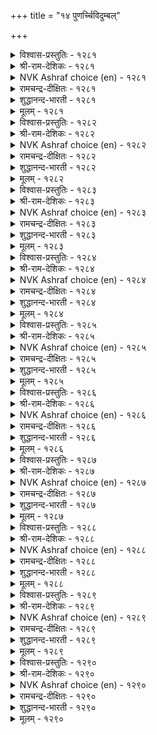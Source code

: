 +++
title = "१४ पुणर्च्चिविदुम्बल्"

+++


<details><summary>विश्वास-प्रस्तुतिः - १२८१</summary>

उळ्ळक् कळित्तलुम् काण मगिऴ्दलुम्  
कळ्ळुक्किल् कामत्तिऱ्कुण्डु।      १२८१
</details>

<details><summary>श्री-राम-देशिकः - १२८१</summary>

तुष्टिं दर्शनमात्रेण मोदं च स्मरणात् ततः ।  
कामार्तो लभते लोके न सुरासेवकस्तथा ॥ १२८१॥
</details>

<details><summary>NVK Ashraf choice (en) - १२८१</summary>

१२८१
To please with the thought and delight with the sight,
Belongs not to liquor but love.
(P.S. Sundaram)
</details>

<details><summary>रामचन्द्र-दीक्षितः - १२८१</summary>

1281 uḷḷak kaḷittalum kāṇa makiḻtalum  
kaḷḷukkuil kāmattiṟku uṇṭu.

1281\. To become pleased with the thought and happy at the sight of the lover, these are the fruits not of wine but of love.  
</details>

<details><summary>शुद्धानन्द-भारती - १२८१</summary>

1\. உள்ளக் களித்தலும் காண மகிழ்தலும்  
கள்ளுக்கில் காமத்திற்கு உண்டு.  
Rapture at thought and joy when seen  
Belong to love and not to wine.        1281  
</details>

<details><summary>मूलम् - १२८१</summary>

उळ्ळक् कळित्तलुम् काण मगिऴ्दलुम्  
कळ्ळुक्किल् कामत्तिऱ्कुण्डु।      १२८१
</details>

<details><summary>विश्वास-प्रस्तुतिः - १२८२</summary>

तिनैत्तुणैयुम् ऊडामै वेण्डुम् पनैत् तुणैयुम्  
कामम् निऱैय वरिन्।      १२८२
</details>

<details><summary>श्री-राम-देशिकः - १२८२</summary>

तालपादपवत् कामो वृद्धे सति विशेषतः ।  
वियिगो यववत्स्वल्पोऽप्यकार्यः कामुकैः सह ॥ १२८२॥
</details>

<details><summary>NVK Ashraf choice (en) - १२८२</summary>

१२८२
Where love is as large as a palm tree,
Even millet of sulk is misplaced. *
(K. Krishnaswamy & Vijaya Ramkumar), (P.S. Sundaram)
</details>

<details><summary>रामचन्द्र-दीक्षितः - १२८२</summary>

1282 tiṉaittuṇaiyum ūṭāmai vēṇṭum paṉaittuṇaiyum  
kāmam niṟaiya variṉ.

1282\. If a woman’s passion becomes excessive, she should avoid even slight misunderstanding.  
</details>

<details><summary>शुद्धानन्द-भारती - १२८२</summary>

2\. தினைத்துணையும் ஊடாமை வேண்டும் பனைத்துணையும்  
காமம் நிறைய வரின்.  
When passion grows palmyra-tall  
Sulking is wrong though millet-small.        1282  
</details>

<details><summary>मूलम् - १२८२</summary>

तिनैत्तुणैयुम् ऊडामै वेण्डुम् पनैत् तुणैयुम्  
कामम् निऱैय वरिन्।      १२८२
</details>

<details><summary>विश्वास-प्रस्तुतिः - १२८३</summary>

पेणादु पॆट्पवे सॆय्यिनुम् कॊण्गनैक्  
काणा तमैयल कण्।       १२८३
</details>

<details><summary>श्री-राम-देशिकः - १२८३</summary>

वक्कृत्य ???? ।  
अथापि तमदृष्ट्वा मे नेत्रे नावापतुर्मुदम् ॥ १२८३॥
</details>

<details><summary>NVK Ashraf choice (en) - १२८३</summary>

१२८३
Let him neglect me and do what he will.
My eyes will not rest till they see him.
(P.S. Sundaram)
</details>

<details><summary>रामचन्द्र-दीक्षितः - १२८३</summary>

1283 pēṇātu peṭpavē ceyyiṉum koṇkaṉaik  
kāṇātu amaiyala kaṇ.

1283\. Though my husband acts regardless of me, yet my eyes cannot be satisfied without seeing him.  
</details>

<details><summary>शुद्धानन्द-भारती - १२८३</summary>

3\. பேணாது பெட்பவே செய்யினும் கொண்கனைக்  
காணாது அமையல கண்.  
Though slighting me he acts his will  
My restless eyes would see him still.        1283  
</details>

<details><summary>मूलम् - १२८३</summary>

पेणादु पॆट्पवे सॆय्यिनुम् कॊण्गनैक्  
काणा तमैयल कण्।       १२८३
</details>

<details><summary>विश्वास-प्रस्तुतिः - १२८४</summary>

ऊडऱ्कण् सॆण्ड्रेन्मन् तोऴि अदुमऱन्दु  
कूडऱ्कण् सॆण्ड्रदु ऎन् नॆञ्जु।      १२८४
</details>

<details><summary>श्री-राम-देशिकः - १२८४</summary>

वियुज्य तं प्रिय गन्तुमैच्छमादौ सखि प्रिये ! ।  
मन्मनस्तत्त विस्मृत्य रन्तुं तेन सहागमत् ॥ १२८४॥
</details>

<details><summary>NVK Ashraf choice (en) - १२८४</summary>

१२८४
My friend, I went all set to quarrel,
But my heart forgot and clasped him.
(P.S. Sundaram)
</details>

<details><summary>रामचन्द्र-दीक्षितः - १२८४</summary>

1284 ūṭalkaṇ ceṉṟēṉmaṉ tōḻi atumaṟantu  
kūṭaṟkaṇ ceṉṟatueṉ neñcu.

1284\. O Friend! I went to quarrel with him; but forgetting it my heart sought for reconciliation.  
</details>

<details><summary>शुद्धानन्द-भारती - १२८४</summary>

4\. ஊடற்கண் சென்றேன்மன் தோழி அதுமறந்து  
கூடற்கண் சென்றதுஎன் நெஞ்சு.  
Huff I would, maid, but I forget;  
And leap to embrace him direct.        1284  
</details>

<details><summary>मूलम् - १२८४</summary>

ऊडऱ्कण् सॆण्ड्रेन्मन् तोऴि अदुमऱन्दु  
कूडऱ्कण् सॆण्ड्रदु ऎन् नॆञ्जु।      १२८४
</details>

<details><summary>विश्वास-प्रस्तुतिः - १२८५</summary>

ऎऴुदुङ्गाल् कोल्गाणाक् कण्णेबोल् कॊण्गन्  
पऴिगाणेन् कण्ड इडत्तु।      १२८५
</details>

<details><summary>श्री-राम-देशिकः - १२८५</summary>

प्रिये दृष्टिं गते दोषान् तदीयान् विस्मराम्यहम् ।  
अञ्जनालङ्कृतं नेत्रं शलाकां विस्मरेद्यथा ॥ १२८५॥
</details>

<details><summary>NVK Ashraf choice (en) - १२८५</summary>

१२८५
Like eyes that can’t see the painting brush,
I don’t see his faults when I see him. *
(M.S. Poornalingam Pillai)
</details>

<details><summary>रामचन्द्र-दीक्षितः - १२८५</summary>

1285 eḻutuṅkāl kōlkāṇāk kaṇṇēpōl koṇkaṉ  
paḻikāṇēṉ kaṇṭa viṭattu.

1285\. Just as our eyes do not see the pen when writing I could not see my lover’s faults when I saw him.  
</details>

<details><summary>शुद्धानन्द-भारती - १२८५</summary>

5\. எழுதுங்கால் கோல்காணாக் கண்ணேபோல் கொண்கன்  
பழிகாணேன் கண்ட விடத்து.  
When close I see not lord's blemish  
Like eyes that see not painter's brush.        1285  
</details>

<details><summary>मूलम् - १२८५</summary>

ऎऴुदुङ्गाल् कोल्गाणाक् कण्णेबोल् कॊण्गन्  
पऴिगाणेन् कण्ड इडत्तु।      १२८५
</details>

<details><summary>विश्वास-प्रस्तुतिः - १२८६</summary>

काणुङ्गाल् काणेन् तवऱाय काणाक्काल्  
काणेन् तवऱल् लवै।      १२८६
</details>

<details><summary>श्री-राम-देशिकः - १२८६</summary>

प्रिये दृष्टिपथं याते दोषस्तस्मिन्न दृश्यते ।  
प्रियाऽदर्शनवेलायां गुणस्तस्मिन्न दृश्यते ॥ १२८६॥
</details>

<details><summary>NVK Ashraf choice (en) - १२८६</summary>

१२८६
When I see him I see no faults, and when I don't,
I see nothing but faults! *
(P.S. Sundaram)
</details>

<details><summary>रामचन्द्र-दीक्षितः - १२८६</summary>

1286 kāṇuṅkāl kāṇēṉ tavaṟāya kāṇākkāl  
kāṇēṉ tavaṟual lavai.

1286\. When I see my husband I cannot see his faults. In his absence I cannot see anything else.  
</details>

<details><summary>शुद्धानन्द-भारती - १२८६</summary>

6\. காணுங்கால் காணேன் தவறாய காணாக்கால்  
காணேன் தவறல் லவை.  
When he's with me I see not fault  
And nought but fault when he is not.        1286  
</details>

<details><summary>मूलम् - १२८६</summary>

काणुङ्गाल् काणेन् तवऱाय काणाक्काल्  
काणेन् तवऱल् लवै।      १२८६
</details>

<details><summary>विश्वास-प्रस्तुतिः - १२८७</summary>

उय्त्तल् अऱिन्दु पुनल्बाय् पवरेबोल्  
पॊय्त्तल् अऱिन्दॆन् पुलन्दु।      १२८७
</details>

<details><summary>श्री-राम-देशिकः - १२८७</summary>

बुध्वापि यत्नवैफल्यं विप्रलम्भं करोति सा ।  
प्रवाहाकर्षणगुणं ज्ञात्वाऽप्येनं विशेद्यता ॥ १२८७॥
</details>

<details><summary>NVK Ashraf choice (en) - १२८७</summary>

१२८७
It is folly to plunge into a known raging stream.
Likewise, why sulk and plumb known lies? *
(P.S. Sundaram)
</details>

<details><summary>रामचन्द्र-दीक्षितः - १२८७</summary>

1287 uyttal aṟintu puṉalpāy pavarēpōl  
poyttal aṟinteṉ pulantu.

1287\. Of what avail is it to sift all the lies of one’s husband! It is as ineffectual as a diver battling with an irresistible current.  
</details>

<details><summary>शुद्धानन्द-भारती - १२८७</summary>

7\. உய்த்தல் அறிந்து புனல்பாய் பவரேபோல்  
பொய்த்தல் அறிந்தென் புலந்து.  
To leap in stream which carries off  
When lord is close to feign a huff.        1287  
</details>

<details><summary>मूलम् - १२८७</summary>

उय्त्तल् अऱिन्दु पुनल्बाय् पवरेबोल्  
पॊय्त्तल् अऱिन्दॆन् पुलन्दु।      १२८७
</details>

<details><summary>विश्वास-प्रस्तुतिः - १२८८</summary>

इळित्तक्क इन्ना सॆयिनुम् कळित्तार्क्कुक्  
कळ्ळट्रे कळ्वनिन् मार्बु।      १२८८
</details>

<details><summary>श्री-राम-देशिकः - १२८८</summary>

सुरापानाद् भवेद्धानिरिति ज्ञात्वापि मानवः ।  
हर्षात् पिबेद्यथा तद्वत् तव वक्षः पुनर्वृणे ॥ १२८८॥
</details>

<details><summary>NVK Ashraf choice (en) - १२८८</summary>

१२८८
The drunkard seeks wine knowing well its shame;
So does your bosom to me, O thief! *
(K.R. Srinivasa Iyengar)
</details>

<details><summary>रामचन्द्र-दीक्षितः - १२८८</summary>

1288 iḷittakka iṉṉā ceyiṉum kaḷittārkkuk  
kaḷḷaṟṟē kaḷvaniṉ mārpu.

1288\. O cheat! your breast is coveted more and more even as liquor with all its harm is by the drunkard.  
</details>

<details><summary>शुद्धानन्द-भारती - १२८८</summary>

8\. இளித்தக்க இன்னா செயினும் களித்தார்க்குக்  
கள்ளற்றே கள்வநின் மார்பு.  
Like wine to addicts that does disgrace  
Your breast, O thief, is for my embrace!        1288  
</details>

<details><summary>मूलम् - १२८८</summary>

इळित्तक्क इन्ना सॆयिनुम् कळित्तार्क्कुक्  
कळ्ळट्रे कळ्वनिन् मार्बु।      १२८८
</details>

<details><summary>विश्वास-प्रस्तुतिः - १२८९</summary>

मलरिनुम् मॆल्लिदु कामम् सिलर्अदन्  
सॆव्वि तलैप्पडु वार्।      १२८९
</details>

<details><summary>श्री-राम-देशिकः - १२८९</summary>

लोके कामसुखं पुष्पादपि मादवसम्युतम् ।  
बुध्वा तत्त्वमिदं केचित्, लभन्ते फलमुत्तमम् ॥ १२८९॥
</details>

<details><summary>NVK Ashraf choice (en) - १२८९</summary>

१२८९
Love is more delicate than flower;
Not many handle it properly. *
(J. Narayanaswamy)
</details>

<details><summary>रामचन्द्र-दीक्षितः - १२८९</summary>

1289 malariṉum mellitu kāmam cilarataṉ  
cevvi talaippaṭu vār.

1289\. More tender than a flower is love and few are they who enjoy it fully.  
</details>

<details><summary>शुद्धानन्द-भारती - १२८९</summary>

9\. மலரினும் மெல்லிது காமம் சிலர்அதன்  
செவ்வி தலைப்படு வார்.  
Flower-soft is love; a few alone  
Know its delicacy so fine.        1289  
</details>

<details><summary>मूलम् - १२८९</summary>

मलरिनुम् मॆल्लिदु कामम् सिलर्अदन्  
सॆव्वि तलैप्पडु वार्।      १२८९
</details>

<details><summary>विश्वास-प्रस्तुतिः - १२९०</summary>

कण्णिन् तुनित्ते कलङ्गिनाळ् पुल्लुदल्  
ऎन्निनुम् तान्विदुप् पुट्रु।      १२९०
</details>

<details><summary>श्री-राम-देशिकः - १२९०</summary>

स्वयं पूर्व समागत्य परिष्वङ्ग च काङ्क्षती ।  
यत्मया सङ्गता तच्च विस्मृत्य कलुषीकृता ॥ १२९०॥
</details>

<details><summary>NVK Ashraf choice (en) - १२९०</summary>

१२९०
Though hostile in the eyes, she was faster than me
To break down and unite.
(K. Kannan)
</details>

<details><summary>रामचन्द्र-दीक्षितः - १२९०</summary>

1290 kaṇṇiṉ tuṉittē kalaṅkiṉāḷ pullutal  
eṉṉiṉum tāṉvitup puṟṟu.

1290\. With resentful eyes, my lady complained: but eager for reconciliation she forgets her anger.  
</details>

<details><summary>शुद्धानन्द-भारती - १२९०</summary>

10\. கண்ணின் துனித்தே கலங்கினாள் புல்லுதல்  
என்னினும் தான்விதுப் புற்று.  
She feigned dislike awhile but flew  
Faster for embrace than I do.        1290  
</details>

<details><summary>मूलम् - १२९०</summary>

कण्णिन् तुनित्ते कलङ्गिनाळ् पुल्लुदल्  
ऎन्निनुम् तान्विदुप् पुट्रु।      १२९०
</details>
